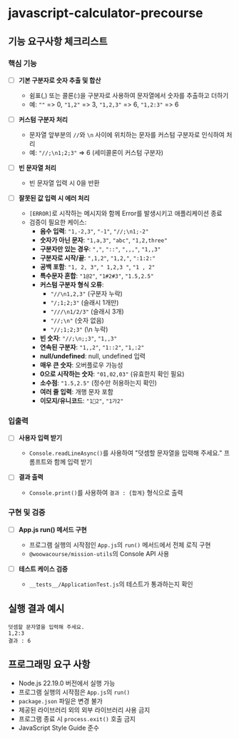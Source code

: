 # javascript-calculator-precourse

## 기능 요구사항 체크리스트

### 핵심 기능
- [ ] **기본 구분자로 숫자 추출 및 합산**
  - 쉼표(,) 또는 콜론(:)을 구분자로 사용하여 문자열에서 숫자를 추출하고 더하기
  - 예: `""` => 0, `"1,2"` => 3, `"1,2,3"` => 6, `"1,2:3"` => 6

- [ ] **커스텀 구분자 처리**
  - 문자열 앞부분의 `//`와 `\n` 사이에 위치하는 문자를 커스텀 구분자로 인식하여 처리
  - 예: `"//;\n1;2;3"` => 6 (세미콜론이 커스텀 구분자)

- [ ] **빈 문자열 처리**
  - 빈 문자열 입력 시 0을 반환

- [ ] **잘못된 값 입력 시 에러 처리**
  - `[ERROR]`로 시작하는 메시지와 함께 Error를 발생시키고 애플리케이션 종료
  - 검증이 필요한 케이스:
    - **음수 입력**: `"1,-2,3"`, `"-1"`, `"//;\n1;-2"`
    - **숫자가 아닌 문자**: `"1,a,3"`, `"abc"`, `"1,2,three"`
    - **구분자만 있는 경우**: `","`, `"::"`, `",,,"`, `"1,,3"`
    - **구분자로 시작/끝**: `",1,2"`, `"1,2,"`, `":1:2:"`
    - **공백 포함**: `"1, 2, 3"`, `" 1,2,3 "`, `"1 , 2"`
    - **특수문자 혼합**: `"1@2"`, `"1#2#3"`, `"1.5,2.5"`
    - **커스텀 구분자 형식 오류**: 
      - `"//\n1,2,3"` (구분자 누락)
      - `"/;1;2;3"` (슬래시 1개만)
      - `"///\n1/2/3"` (슬래시 3개)
      - `"//;\n"` (숫자 없음)
      - `"//;1;2;3"` (\n 누락)
    - **빈 숫자**: `"//;\n;;3"`, `"1,,3"`
    - **연속된 구분자**: `"1,,2"`, `"1::2"`, `"1,:2"`
    - **null/undefined**: null, undefined 입력
    - **매우 큰 숫자**: 오버플로우 가능성
    - **0으로 시작하는 숫자**: `"01,02,03"` (유효한지 확인 필요)
    - **소수점**: `"1.5,2.5"` (정수만 허용하는지 확인)
    - **여러 줄 입력**: 개행 문자 포함
    - **이모지/유니코드**: `"1🎉2"`, `"1가2"`

### 입출력
- [ ] **사용자 입력 받기**
  - `Console.readLineAsync()`를 사용하여 "덧셈할 문자열을 입력해 주세요." 프롬프트와 함께 입력 받기

- [ ] **결과 출력**
  - `Console.print()`를 사용하여 `결과 : {합계}` 형식으로 출력

### 구현 및 검증
- [ ] **App.js run() 메서드 구현**
  - 프로그램 실행의 시작점인 `App.js`의 `run()` 메서드에서 전체 로직 구현
  - `@woowacourse/mission-utils`의 Console API 사용

- [ ] **테스트 케이스 검증**
  - `__tests__/ApplicationTest.js`의 테스트가 통과하는지 확인

## 실행 결과 예시
```
덧셈할 문자열을 입력해 주세요.
1,2:3
결과 : 6
```

## 프로그래밍 요구 사항
- Node.js 22.19.0 버전에서 실행 가능
- 프로그램 실행의 시작점은 `App.js`의 `run()`
- `package.json` 파일은 변경 불가
- 제공된 라이브러리 외의 외부 라이브러리 사용 금지
- 프로그램 종료 시 `process.exit()` 호출 금지
- JavaScript Style Guide 준수